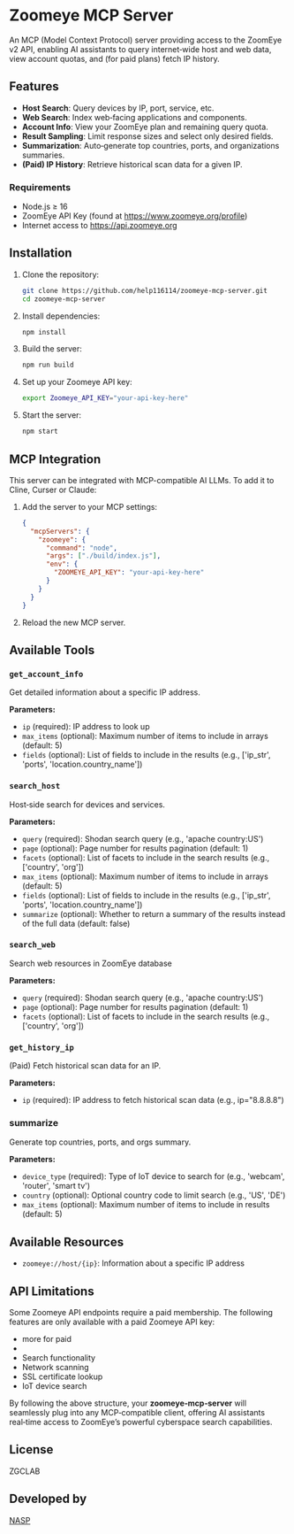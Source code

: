 # Zoomeye MCP Server

An MCP (Model Context Protocol) server providing access to the ZoomEye v2 API, enabling AI assistants to query internet‑wide host and web data, view account quotas, and (for paid plans) fetch IP history.

## Features

- **Host Search**: Query devices by IP, port, service, etc.  
- **Web Search**: Index web‑facing applications and components.  
- **Account Info**: View your ZoomEye plan and remaining query quota.  
- **Result Sampling**: Limit response sizes and select only desired fields.  
- **Summarization**: Auto‑generate top countries, ports, and organizations summaries.  
- **(Paid) IP History**: Retrieve historical scan data for a given IP.

### Requirements

- Node.js ≥ 16  
- ZoomEye API Key (found at https://www.zoomeye.org/profile)   
- Internet access to https://api.zoomeye.org  
## Installation

1. Clone the repository:

   ```bash
   git clone https://github.com/help116114/zoomeye-mcp-server.git
   cd zoomeye-mcp-server
   ```

2. Install dependencies:

   ```bash
   npm install
   ```

3. Build the server:

   ```bash
   npm run build
   ```

4. Set up your Zoomeye API key:

   ```bash
   export Zoomeye_API_KEY="your-api-key-here"
   ```

5. Start the server:
   ```bash
   npm start
   ```

## MCP Integration

This server can be integrated with MCP-compatible AI LLMs. To add it to Cline, Curser or Claude:

1. Add the server to your MCP settings:

   ```json
   {
     "mcpServers": {
       "zoomeye": {
         "command": "node",
         "args": ["./build/index.js"],
         "env": {
           "ZOOMEYE_API_KEY": "your-api-key-here"
         }
       }
     }
   }
   ```

2. Reload the new MCP server.

## Available Tools

### `get_account_info`

Get detailed information about a specific IP address.

**Parameters:**

- `ip` (required): IP address to look up
- `max_items` (optional): Maximum number of items to include in arrays (default: 5)
- `fields` (optional): List of fields to include in the results (e.g., ['ip_str', 'ports', 'location.country_name'])

### `search_host`

Host‐side search for devices and services.

**Parameters:**

- `query` (required): Shodan search query (e.g., 'apache country:US')
- `page` (optional): Page number for results pagination (default: 1)
- `facets` (optional): List of facets to include in the search results (e.g., ['country', 'org'])
- `max_items` (optional): Maximum number of items to include in arrays (default: 5)
- `fields` (optional): List of fields to include in the results (e.g., ['ip_str', 'ports', 'location.country_name'])
- `summarize` (optional): Whether to return a summary of the results instead of the full data (default: false)

### `search_web`

Search web resources in ZoomEye database

**Parameters:**

- `query` (required): Shodan search query (e.g., 'apache country:US')
- `page` (optional): Page number for results pagination (default: 1)
- `facets` (optional): List of facets to include in the search results (e.g., ['country', 'org'])

### `get_history_ip`

(Paid) Fetch historical scan data for an IP.

**Parameters:**

- `ip` (required): IP address to fetch historical scan data (e.g., ip="8.8.8.8")

### summarize

Generate top countries, ports, and orgs summary.

**Parameters:**

- `device_type` (required): Type of IoT device to search for (e.g., 'webcam', 'router', 'smart tv')
- `country` (optional): Optional country code to limit search (e.g., 'US', 'DE')
- `max_items` (optional): Maximum number of items to include in results (default: 5)

## Available Resources

- `zoomeye://host/{ip}`: Information about a specific IP address

## API Limitations

Some Zoomeye API endpoints require a paid membership. The following features are only available with a paid Zoomeye API key:

- more for paid
- 
- Search functionality
- Network scanning
- SSL certificate lookup
- IoT device search

By following the above structure, your **zoomeye‑mcp‑server** will seamlessly plug into any MCP‑compatible client, offering AI assistants real‑time access to ZoomEye’s powerful cyberspace search capabilities.

## License

ZGCLAB

## Developed by

[NASP](https://github.com/help116114/)
